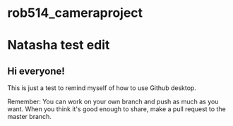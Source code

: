 # rob514_cameraproject

# Natasha test edit

## Hi everyone!

This is just a test to remind myself of how to use Github desktop.

Remember: You can work on your own branch and push as much as you want. When you
think it's good enough to share, make a pull request to the master branch. 
